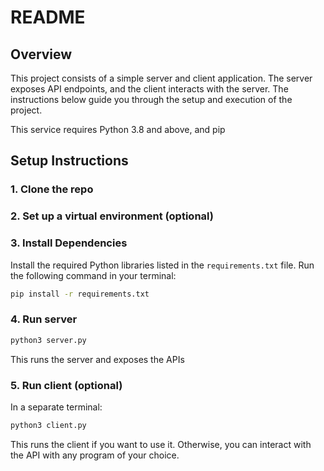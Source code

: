 # README

## Overview
This project consists of a simple server and client application. The server exposes API endpoints, and the client interacts with the server. 
The instructions below guide you through the setup and execution of the project.

This service requires Python 3.8 and above, and pip

## Setup Instructions

### 1. Clone the repo

### 2. Set up a virtual environment (optional)

### 3. Install Dependencies
Install the required Python libraries listed in the `requirements.txt` file. Run the following command in your terminal:

```bash
pip install -r requirements.txt
```
### 4. Run server
```bash
python3 server.py
```
This runs the server and exposes the APIs

### 5. Run client (optional)

In a separate terminal:

```bash
python3 client.py
```

This runs the client if you want to use it. Otherwise, you can interact with the API with any program of your choice.
